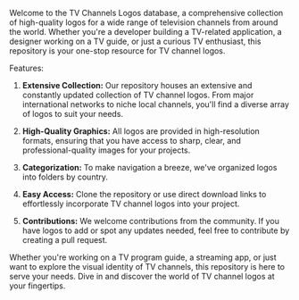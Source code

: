 Welcome to the TV Channels Logos database, a comprehensive collection of high-quality logos for a wide range of television channels from around the world. Whether you're a developer building a TV-related application, a designer working on a TV guide, or just a curious TV enthusiast, this repository is your one-stop resource for TV channel logos.

Features:

1.  **Extensive Collection:** Our repository houses an extensive and constantly updated collection of TV channel logos. From major international networks to niche local channels, you'll find a diverse array of logos to suit your needs.
    
2.  **High-Quality Graphics:** All logos are provided in high-resolution formats, ensuring that you have access to sharp, clear, and professional-quality images for your projects.
    
3.  **Categorization:** To make navigation a breeze, we've organized logos into folders by country. 
   
4.  **Easy Access:** Clone the repository or use direct download links to effortlessly incorporate TV channel logos into your project.
    
6.  **Contributions:** We welcome contributions from the community. If you have logos to add or spot any updates needed, feel free to contribute by creating a pull request.
        
Whether you're working on a TV program guide, a streaming app, or just want to explore the visual identity of TV channels, this repository is here to serve your needs. Dive in and discover the world of TV channel logos at your fingertips.
